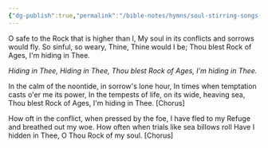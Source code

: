 ```yaml
---
{"dg-publish":true,"permalink":"/bible-notes/hymns/soul-stirring-songs-and-hymns/hiding-in-thee/","title":"Hiding in Thee"}
---
```



O safe to the Rock that is higher than I,
My soul in its conflicts and sorrows would fly.
So sinful, so weary, Thine, Thine would I be;
Thou blest Rock of Ages, I'm hiding in Thee.

*Hiding in Thee, Hiding in Thee,
Thou blest Rock of Ages, I'm hiding in Thee.*

In the calm of the noontide, in sorrow's lone hour,
In times when temptation casts o'er me its power,
In the tempests of life, on its wide, heaving sea,
Thou blest Rock of Ages, I'm hiding in Thee. [Chorus]

How oft in the conflict, when pressed by the foe,
I have fled to my Refuge and breathed out my woe.
How often when trials like sea billows roll
Have I hidden in Thee, O Thou Rock of my soul. [Chorus]